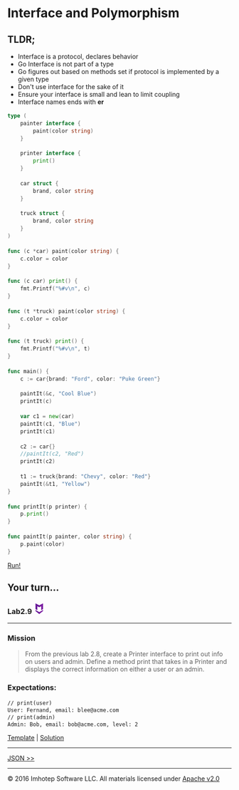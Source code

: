 # Interface and Polymorphism

## TLDR;

* Interface is a protocol, declares behavior
* Go Interface is not part of a type
* Go figures out based on methods set if protocol is implemented by a given type
* Don't use interface for the sake of it
* Ensure your interface is small and lean to limit coupling
* Interface names ends with **er**

```go
type (
	painter interface {
		paint(color string)
	}

	printer interface {
		print()
	}

	car struct {
		brand, color string
    }

    truck struct {
        brand, color string
    }
)

func (c *car) paint(color string) {
	c.color = color
}

func (c car) print() {
	fmt.Printf("%#v\n", c)
}

func (t *truck) paint(color string) {
    c.color = color
}

func (t truck) print() {
    fmt.Printf("%#v\n", t)
}

func main() {
	c := car{brand: "Ford", color: "Puke Green"}

	paintIt(&c, "Cool Blue")
	printIt(c)

	var c1 = new(car)
	paintIt(c1, "Blue")
	printIt(c1)

	c2 := car{}
	//paintIt(c2, "Red")
	printIt(c2)

    t1 := truck{brand: "Chevy", color: "Red"}
    paintIt(&t1, "Yellow")
}

func printIt(p printer) {
	p.print()
}

func paintIt(p painter, color string) {
	p.paint(color)
}
```
[Run!](https://play.golang.org/p/Y45zYc67QB)

## Your turn...

### Lab2.9 ![alt text](https://github.com/adam-p/markdown-here/raw/master/src/common/images/icon24.png "Lab2.9") 
---

### Mission

> From the previous lab 2.8, create a Printer interface to print out info
> on users and admin. Define a method print that takes in a Printer and displays
> the correct information on either a user or an admin.

### Expectations:

``` 
// print(user)
User: Fernand, email: blee@acme.com
// print(admin)
Admin: Bob, email: bob@acme.com, level: 2
```

[Template](https://play.golang.org/p/G9qh4P4qeQ) | [Solution](https://play.golang.org/p/ME-g0Dqgqv)

---
[JSON >>](2.10_json.md)

---
© 2016 Imhotep Software LLC. All materials licensed under [Apache v2.0](http://www.apache.org/licenses/LICENSE-2.0)